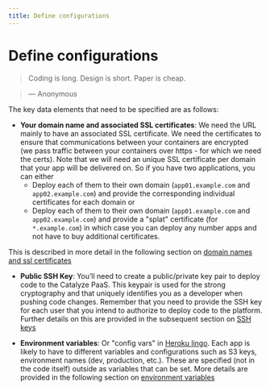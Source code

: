 ```yaml
---
title: Define configurations
---
```


# Define configurations

> Coding is long. Design is short. Paper is cheap.

> — Anonymous

The key data elements that need to be specified are as follows:

- **Your domain name and associated SSL certificates**: We need the URL mainly to have an associated SSL certificate. We need the certificates to ensure that communications between your containers are encrypted (we pass traffic between your containers over https - for which we need the certs). Note that we will need an unique SSL certificate per domain that your app will be delivered on. So if you have two applications, you can either
	- Deploy each of them to their own domain (`app01.example.com` and `app02.example.com`) and provide the corresponding individual certificates for each domain or
	- Deploy each of them to their own domain (`app01.example.com` and `app02.example.com`) and provide a "splat" certificate (for `*.example.com`) in which case you can deploy any number apps and not have to buy additional certificates.

This is described in more detail in the following section on [domain names and ssl certificates](//resources.catalyze.io/paas/getting-started/deploying-your-first-app/domain-names/)

- **Public SSH Key**: You’ll need to create a public/private key pair to deploy code to the Catalyze PaaS. This keypair is used for the strong cryptography and that uniquely identifies you as a developer when pushing code changes. Remember that you need to provide the SSH key for each user that you intend to authorize to deploy code to the platform. Further details on this are provided in the subsequent section on [SSH keys](//resources.catalyze.io/paas/getting-started/deploying-your-first-app/ssh-keys/)

- **Environment variables**: Or "config vars" in [Heroku lingo](https://devcenter.heroku.com/articles/config-vars). Each app is likely to have to different variables and configurations such as S3 keys, environment names (dev, production, etc.). These are specified (not in the code itself) outside as variables that can be set. More details are provided in the following section on [environment variables](//resources.catalyze.io/paas/getting-started/deploying-your-first-app/environment-variables/)

